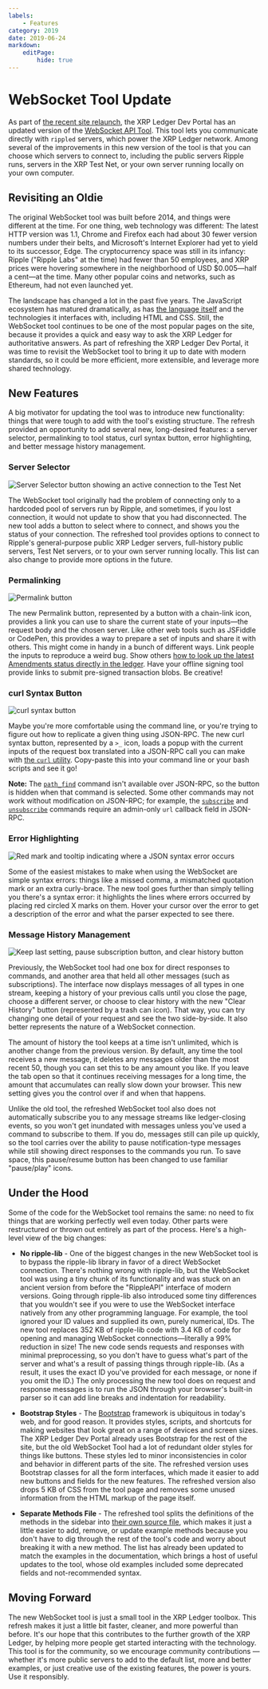 ```yaml
---
labels:
    - Features
category: 2019
date: 2019-06-24
markdown:
    editPage:
        hide: true
---
```

# WebSocket Tool Update

As part of [the recent site relaunch](/blog/2019/welcome-to-xrpl-org), the XRP Ledger Dev Portal has an updated version of the [WebSocket API Tool](/resources/dev-tools/websocket-api-tool). This tool lets you communicate directly with `rippled` servers, which power the XRP Ledger network. Among several of the improvements in this new version of the tool is that you can choose which servers to connect to, including the public servers Ripple runs, servers in the XRP Test Net, or your own server running locally on your own computer.

<!-- BREAK -->

## Revisiting an Oldie

The original WebSocket tool was built before 2014, and things were different at the time. For one thing, web technology was different: The latest HTTP version was 1.1, Chrome and Firefox each had about 30 fewer version numbers under their belts, and Microsoft's Internet Explorer had yet to yield to its successor, Edge. The cryptocurrency space was still in its infancy: Ripple ("Ripple Labs" at the time) had fewer than 50 employees, and XRP prices were hovering somewhere in the neighborhood of USD $0.005—half a cent—at the time.  Many other popular coins and networks, such as Ethereum, had not even launched yet.

The landscape has changed a lot in the past five years. The JavaScript ecosystem has matured dramatically, as has [the language itself](https://en.wikipedia.org/wiki/ECMAScript) and the technologies it interfaces with, including HTML and CSS. Still, the WebSocket tool continues to be one of the most popular pages on the site, because it provides a quick and easy way to ask the XRP Ledger for authoritative answers. As part of refreshing the XRP Ledger Dev Portal, it was time to revisit the WebSocket tool to bring it up to date with modern standards, so it could be more efficient, more extensible, and leverage more shared technology.

## New Features

A big motivator for updating the tool was to introduce new functionality: things that were tough to add with the tool's existing structure. The refresh provided an opportunity to add several new, long-desired features: a server selector, permalinking to tool status, curl syntax button, error highlighting, and better message history management.

### Server Selector

![Server Selector button showing an active connection to the Test Net](/blog/img/wstool-server-selector.png)

The WebSocket tool originally had the problem of connecting only to a hardcoded pool of servers run by Ripple, and sometimes, if you lost connection, it would not update to show that you had disconnected. The new tool adds a button to select where to connect, and shows you the status of your connection. The refreshed tool provides options to connect to Ripple's general-purpose public XRP Ledger servers, full-history public servers, Test Net servers, or to your own server running locally. This list can also change to provide more options in the future.


### Permalinking

![Permalink button](/blog/img/wstool-permalink-button.png)

The new Permalink button, represented by a button with a chain-link icon, provides a link you can use to share the current state of your inputs—the request body and the chosen server. Like other web tools such as JSFiddle or CodePen, this provides a way to prepare a set of inputs and share it with others. This might come in handy in a bunch of different ways. Link people the inputs to reproduce a weird bug. Show others [how to look up the latest Amendments status directly in the ledger](https://xrpl.org/websocket-api-tool.html?server=wss%3A%2F%2Fs1.ripple.com%2F&req=%7B%22id%22%3A%22hello_from_the_blog%22%2C%22command%22%3A%22ledger_entry%22%2C%22index%22%3A%227DB0788C020F02780A673DC74757F23823FA3014C1866E72CC4CD8B226CD6EF4%22%2C%22ledger_index%22%3A%22validated%22%7D). Have your offline signing tool provide links to submit pre-signed transaction blobs. Be creative!


### curl Syntax Button

![curl syntax button](/blog/img/wstool-curl-syntax-button.png)

Maybe you're more comfortable using the command line, or you're trying to figure out how to replicate a given thing using JSON-RPC. The new curl syntax button, represented by a `>_` icon, loads a popup with the current inputs of the request box translated into a JSON-RPC call you can make with [the `curl` utility](https://curl.haxx.se/). Copy-paste this into your command line or your bash scripts and see it go!

**Note:** The [`path_find`](/docs/references/http-websocket-apis/public-api-methods/path-and-order-book-methods/path_find/) command isn't available over JSON-RPC, so the button is hidden when that command is selected. Some other commands may not work without modification on JSON-RPC; for example, the [`subscribe`](/docs/references/http-websocket-apis/public-api-methods/subscription-methods/subscribe/) and [`unsubscribe`](/docs/references/http-websocket-apis/public-api-methods/subscription-methods/unsubscribe/) commands require an admin-only `url` callback field in JSON-RPC.


### Error Highlighting

![Red mark and tooltip indicating where a JSON syntax error occurs](/blog/img/wstool-error-highlighting.png)

Some of the easiest mistakes to make when using the WebSocket are simple syntax errors: things like a missed comma, a mismatched quotation mark or an extra curly-brace. The new tool goes further than simply telling you there's a syntax error: it highlights the lines where errors occurred by placing red circled X marks on them. Hover your cursor over the error to get a description of the error and what the parser expected to see there.


### Message History Management

![Keep last setting, pause subscription button, and clear history button](/blog/img/wstool-message-history-management.png)

Previously, the WebSocket tool had one box for direct responses to commands, and another area that held all other messages (such as subscriptions). The interface now displays messages of all types in one stream, keeping a history of your previous calls until you close the page, choose a different server, or choose to clear history with the new "Clear History" button (represented by a trash can icon). That way, you can try changing one detail of your request and see the two side-by-side. It also better represents the nature of a WebSocket connection.

The amount of history the tool keeps at a time isn't unlimited, which is another change from the previous version. By default, any time the tool receives a new message, it deletes any messages older than the most recent 50, though you can set this to be any amount you like. If you leave the tab open so that it continues receiving messages for a long time, the amount that accumulates can really slow down your browser. This new setting gives you the control over if and when that happens.

Unlike the old tool, the refreshed WebSocket tool also does not automatically subscribe you to any message streams like ledger-closing events, so you won't get inundated with messages unless you've used a command to subscribe to them. If you do, messages still can pile up quickly, so the tool carries over the ability to pause notification-type messages while still showing direct responses to the commands you run. To save space, this pause/resume button has been changed to use familiar "pause/play" icons.



## Under the Hood

Some of the code for the WebSocket tool remains the same: no need to fix things that are working perfectly well even today. Other parts were restructured or thrown out entirely as part of the process. Here's a high-level view of the big changes:

- **No ripple-lib** - One of the biggest changes in the new WebSocket tool is to bypass the ripple-lib library in favor of a direct WebSocket connection. There's nothing wrong with ripple-lib, but the WebSocket tool was using a tiny chunk of its functionality and was stuck on an ancient version from before the "RippleAPI" interface of modern versions. Going through ripple-lib also introduced some tiny differences that you wouldn't see if you were to use the WebSocket interface natively from any other programming language. For example, the tool ignored your ID values and supplied its own, purely numerical, IDs. The new tool replaces 352 KB of ripple-lib code with 3.4 KB of code for opening and managing WebSocket connections—literally a 99% reduction in size! The new code sends requests and responses with minimal preprocessing, so you don't have to guess what's part of the server and what's a result of passing things through ripple-lib. (As a result, it uses the exact ID you've provided for each message, or none if you omit the ID.) The only processing the new tool does on request and response messages is to run the JSON through your browser's built-in parser so it can add line breaks and indentation for readability.

- **Bootstrap Styles** - The [Bootstrap](https://getbootstrap.com/) framework is ubiquitous in today's web, and for good reason. It provides styles, scripts, and shortcuts for making websites that look great on a range of devices and screen sizes. The XRP Ledger Dev Portal already uses Bootstrap for the rest of the site, but the old WebSocket Tool had a lot of redundant older styles for things like buttons. These styles led to minor inconsistencies in color and behavior in different parts of the site. The refreshed version uses Bootstrap classes for all the form interfaces, which made it easier to add new buttons and fields for the new features. The refreshed version also drops 5 KB of CSS from the tool page and removes some unused information from the HTML markup of the page itself.

- **Separate Methods File** - The refreshed tool splits the definitions of the methods in the sidebar into [their own source file](https://github.com/ripple/ripple-dev-portal/blob/master/assets/js/apitool-methods-ws.js), which makes it just a little easier to add, remove, or update example methods because you don't have to dig through the rest of the tool's code and worry about breaking it with a new method. The list has already been updated to match the examples in the documentation, which brings a host of useful updates to the tool, whose old examples included some deprecated fields and not-recommended syntax.


## Moving Forward

The new WebSocket tool is just a small tool in the XRP Ledger toolbox. This refresh makes it just a little bit faster, cleaner, and more powerful than before. It's our hope that this contributes to the further growth of the XRP Ledger, by helping more people get started interacting with the technology. This tool is for the community, so we encourage community contributions — whether it's more public servers to add to the default list, more and better examples, or just creative use of the existing features, the power is yours. Use it responsibly.
